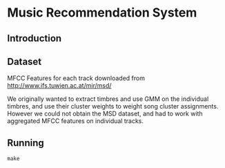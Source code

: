 # Music Recommendation System

## Introduction

## Dataset

MFCC Features for each track downloaded from http://www.ifs.tuwien.ac.at/mir/msd/

We originally wanted to extract timbres and use GMM on the individual timbres, and use their cluster weights to weight song cluster assignments. However we could not obtain the MSD dataset, and had to work with aggregated MFCC features on individual tracks.

## Running

	make
	
